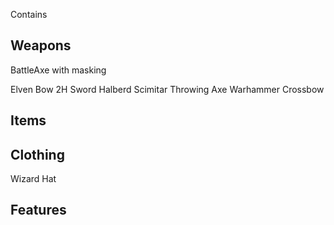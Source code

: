 Contains


## Weapons ##
BattleAxe with masking

Elven Bow
2H Sword
Halberd
Scimitar
Throwing Axe
Warhammer
Crossbow

## Items ##


## Clothing ##
Wizard Hat


## Features ##
